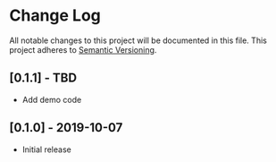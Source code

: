 # Change Log
All notable changes to this project will be documented in this file.
This project adheres to [Semantic Versioning](http://semver.org/).

## [0.1.1] - TBD
- Add demo code

## [0.1.0] - 2019-10-07
- Initial release
